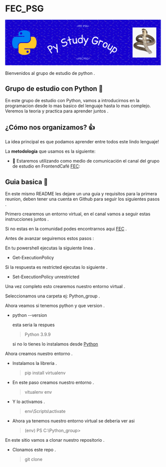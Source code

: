 # FEC_PSG

![banner](./assets/banner.png)

Bienvenidos al grupo de estudio de python .

## Grupo de estudio con Python 🐍

En este grupo de estudio con Python, vamos a introducirnos
en la programacion desde lo mas basico del lenguaje hasta
lo mas complejo. Veremos la teoria y practica para aprender
juntos .


## ¿Cómo nos organizamos? 👍
La idea principal es que podamos aprender entre todos este lindo lenguaje!

La **metodología** que usamos es la siguiente:
- 📢 Estaremos utilizando como medio de comunicación el canal del grupo de estudio en FrontendCafé [FEC]:

[FEC]: https://discord.gg/frontendcafe

## Guia basica 🐍

En este mismo README les dejare un una guia y requisitos para 
la primera reunion, deben tener una cuenta en Github para seguir
los siguientes pasos .

Primero crearemos un entorno virtual, 
en el canal vamos a seguir estas instrucciones juntos .

Si no estas en la comunidad podes encontrarnos aqui [FEC] .

[FEC]: https://discord.gg/frontendcafe


Antes de avanzar seguiremos estos pasos :

En tu powershell ejecutas la siguiente linea .

* Get-ExecutionPolicy

Si la respuesta es restricted ejecutas lo siguiente .

* Set-ExecutionPolicy unrestricted

Una vez completo esto crearemos nuestro entorno virtual .


Seleccionamos una carpeta ej: Python_group .

Ahora veamos si tenemos python y que version .

* python --version

    esta seria la respues 
    
    >Python 3.9.9

    si no lo tienes lo instalamos desde [Python]

    [Python]: https://www.python.org/ftp/python/3.9.10/python-3.9.10-embed-amd64.zip

Ahora creamos nuestro entorno .

* Instalamos la libreria .
    > pip install virtualenv

* En este paso creamos nuestro entorno .
    
    > vitualenv env


* Y lo activamos .
    > env\Scripts\activate


* Ahora ya tenemos nuestro entorno virtual se deberia ver asi 
    
    > (env) PS C:\Python_group>

En este sitio vamos a clonar nuestro repositorio .

* Clonamos este repo .

    > git clone 